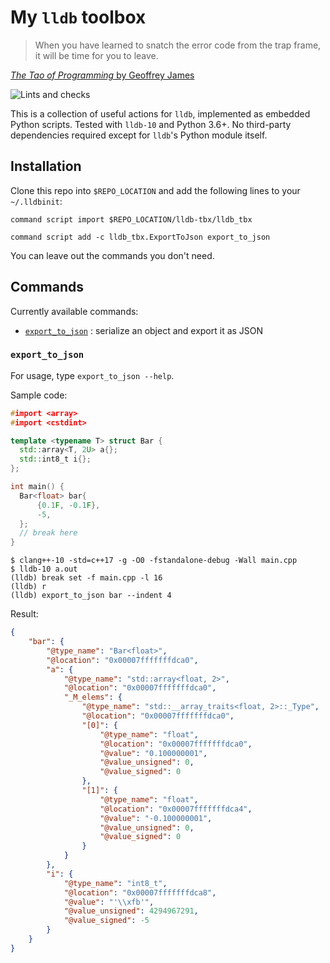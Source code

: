 # My `lldb` toolbox

> When you have learned to snatch the error code from the trap frame, it will be time for you to leave.

[_The Tao of Programming_ by Geoffrey James](https://www.mit.edu/~xela/tao.html)

![Lints and checks](https://github.com/mp4096/lldb-tbx/workflows/Lints%20and%20checks/badge.svg)

This is a collection of useful actions for `lldb`, implemented as embedded Python scripts.
Tested with `lldb-10` and Python 3.6+.
No third-party dependencies required except for `lldb`'s Python module itself.

## Installation

Clone this repo into `$REPO_LOCATION` and add the following lines to your `~/.lldbinit`:

```
command script import $REPO_LOCATION/lldb-tbx/lldb_tbx

command script add -c lldb_tbx.ExportToJson export_to_json
```

You can leave out the commands you don't need.

## Commands

Currently available commands:

* [`export_to_json`](#export_to_json) : serialize an object and export it as JSON

### `export_to_json`

For usage, type `export_to_json --help`.

Sample code:

```cpp
#import <array>
#import <cstdint>

template <typename T> struct Bar {
  std::array<T, 2U> a{};
  std::int8_t i{};
};

int main() {
  Bar<float> bar{
      {0.1F, -0.1F},
      -5,
  };
  // break here
}
```

```
$ clang++-10 -std=c++17 -g -O0 -fstandalone-debug -Wall main.cpp
$ lldb-10 a.out
(lldb) break set -f main.cpp -l 16
(lldb) r
(lldb) export_to_json bar --indent 4
```

Result:

```json
{
    "bar": {
        "@type_name": "Bar<float>",
        "@location": "0x00007fffffffdca0",
        "a": {
            "@type_name": "std::array<float, 2>",
            "@location": "0x00007fffffffdca0",
            "_M_elems": {
                "@type_name": "std::__array_traits<float, 2>::_Type",
                "@location": "0x00007fffffffdca0",
                "[0]": {
                    "@type_name": "float",
                    "@location": "0x00007fffffffdca0",
                    "@value": "0.100000001",
                    "@value_unsigned": 0,
                    "@value_signed": 0
                },
                "[1]": {
                    "@type_name": "float",
                    "@location": "0x00007fffffffdca4",
                    "@value": "-0.100000001",
                    "@value_unsigned": 0,
                    "@value_signed": 0
                }
            }
        },
        "i": {
            "@type_name": "int8_t",
            "@location": "0x00007fffffffdca8",
            "@value": "'\\xfb'",
            "@value_unsigned": 4294967291,
            "@value_signed": -5
        }
    }
}
```
